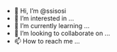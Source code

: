 - 👋 Hi, I’m @ssisosi
- 👀 I’m interested in ...
- 🌱 I’m currently learning ...
- 💞️ I’m looking to collaborate on ...
- 📫 How to reach me ...

<!---
ssisosi/ssisosi is a ✨ special ✨ repository because its `README.md` (this file) appears on your GitHub profile.
You can click the Preview link to take a look at your changes.
--->
